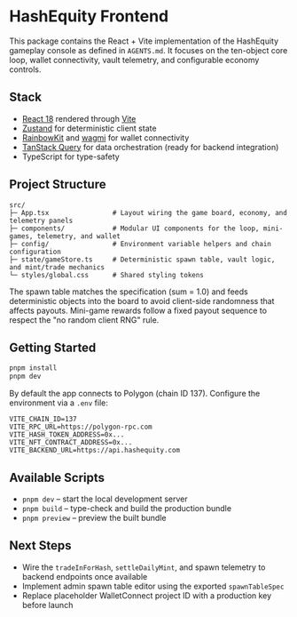 # HashEquity Frontend

This package contains the React + Vite implementation of the HashEquity gameplay console as defined in `AGENTS.md`. It focuses on the ten-object core loop, wallet connectivity, vault telemetry, and configurable economy controls.

## Stack

- [React 18](https://react.dev/) rendered through [Vite](https://vitejs.dev/)
- [Zustand](https://github.com/pmndrs/zustand) for deterministic client state
- [RainbowKit](https://www.rainbowkit.com/) and [wagmi](https://wagmi.sh/) for wallet connectivity
- [TanStack Query](https://tanstack.com/query/latest) for data orchestration (ready for backend integration)
- TypeScript for type-safety

## Project Structure

```
src/
├─ App.tsx                # Layout wiring the game board, economy, and telemetry panels
├─ components/            # Modular UI components for the loop, mini-games, telemetry, and wallet
├─ config/                # Environment variable helpers and chain configuration
├─ state/gameStore.ts     # Deterministic spawn table, vault logic, and mint/trade mechanics
└─ styles/global.css      # Shared styling tokens
```

The spawn table matches the specification (sum = 1.0) and feeds deterministic objects into the board to avoid client-side randomness that affects payouts. Mini-game rewards follow a fixed payout sequence to respect the "no random client RNG" rule.

## Getting Started

```bash
pnpm install
pnpm dev
```

By default the app connects to Polygon (chain ID 137). Configure the environment via a `.env` file:

```
VITE_CHAIN_ID=137
VITE_RPC_URL=https://polygon-rpc.com
VITE_HASH_TOKEN_ADDRESS=0x...
VITE_NFT_CONTRACT_ADDRESS=0x...
VITE_BACKEND_URL=https://api.hashequity.com
```

## Available Scripts

- `pnpm dev` – start the local development server
- `pnpm build` – type-check and build the production bundle
- `pnpm preview` – preview the built bundle

## Next Steps

- Wire the `tradeInForHash`, `settleDailyMint`, and spawn telemetry to backend endpoints once available
- Implement admin spawn table editor using the exported `spawnTableSpec`
- Replace placeholder WalletConnect project ID with a production key before launch
